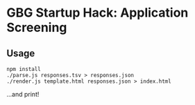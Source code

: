 GBG Startup Hack: Application Screening
=======================================

Usage
-----

```
npm install
./parse.js responses.tsv > responses.json
./render.js template.html responses.json > index.html
```

...and print!

